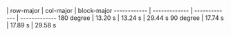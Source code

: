  | row-major | col-major | block-major
------------ | ------------- | ------------- | -------------
180 degree | 13.20 s | 13.24 s | 29.44 s
90 degree | 17.74 s | 17.89 s | 29.58 s 